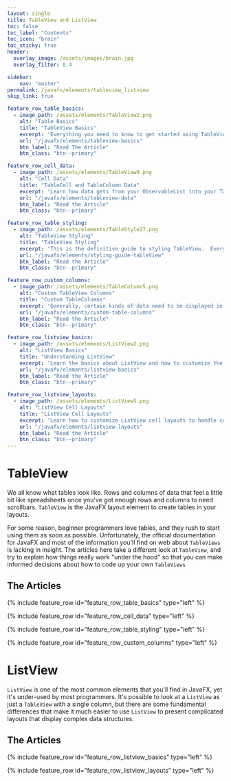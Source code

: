 ```yaml
---
layout: single
title: TableView and ListView
toc: false
toc_label: "Contents"
toc_icon: "brain"
toc_sticky: true
header:
  overlay_image: /assets/images/brain.jpg
  overlay_filter: 0.4

sidebar:
    nav: "master"
permalink: /javafx/elements/tableview_listview
skip_link: true

feature_row_table_basics:
  - image_path: /assets/elements/TableView2.png
    alt: "Table Basics"
    title: "TableView Basics"
    excerpt: 'Everything you need to know to get started using TableView in your layouts.'
    url: "/javafx/elements/tableview-basics"
    btn_label: "Read The Article"
    btn_class: "btn--primary"

feature_row_cell_data:
  - image_path: /assets/elements/TableView9.png
    alt: "Cell Data"
    title: "TableCell and TableColumn Data"
    excerpt: 'Learn how data gets from your ObservableList into your TableCells and how to cope with situations where the data gets a bit more complicated.'
    url: "/javafx/elements/tableview-data"
    btn_label: "Read the Article"
    btn_class: "btn--primary"

feature_row_table_styling:
  - image_path: /assets/elements/TableStyle27.png
    alt: "TableView Styling"
    title: "TableView Styling"
    excerpt: 'This is the definitive guide to styling TableView.  Every aspect of styling a TableView is explained in this article, which also contains a complete listing of all of the style class selectors and hidden features of TableView.'
    url: "/javafx/elements/styling-guide-tableView"
    btn_label: "Read the Article"
    btn_class: "btn--primary"

feature_row_custom_columns:
  - image_path: /assets/elements/TableColumn5.png
    alt: "Custom TableView Columns"
    title: "Custom TableColumns"
    excerpt: 'Generally, certain kinds of data need to be displayed in TableViews in certain, specific ways. This article will show you how to create custom TableColumns, along with matching custom TableCells, that you can use over and over in every application that you build. '
    url: "/javafx/elements/custom-table-columns"
    btn_label: "Read the Article"
    btn_class: "btn--primary"

feature_row_listview_basics:
  - image_path: /assets/elements/ListView2.png
    alt: "ListView Basics"
    title: "Understanding ListView"
    excerpt: 'Learn the basics about ListView and how to customize the display of simple data.'
    url: "/javafx/elements/listview-basics"
    btn_label: "Read the Article"
    btn_class: "btn--primary"  

feature_row_listview_layouts:
  - image_path: /assets/elements/ListView5.png
    alt: "ListView Cell Layouts"
    title: "ListView Cell Layouts"
    excerpt: 'Learn how to customize ListView cell layouts to handle complex data structures and interactive data presentation'
    url: "/javafx/elements/listview-layouts"
    btn_label: "Read the Article"
    btn_class: "btn--primary"  
---
```


# TableView

We all know what tables look like.  Rows and columns of data that feel a little bit like spreadsheets once you've got enough rows and columns to need scrollbars.  `TableView` is the JavaFX layout element to create tables in your layouts.

For some reason, beginner programmers love tables, and they rush to start using them as soon as possible.  Unfortunately, the official documentation for JavaFX and most of the information you'll find on web about `TableViews` is lacking in insight.  The articles here take a different look at `TableView`, and try to explain how things really work "under the hood" so that you can make informed decisions about how to code up your own `TableViews`

## The Articles

{% include feature_row id="feature_row_table_basics" type="left" %}

{% include feature_row id="feature_row_cell_data" type="left" %}

{% include feature_row id="feature_row_table_styling" type="left" %}

{% include feature_row id="feature_row_custom_columns" type="left" %}

# ListView

`ListView` is one of the most common elements that you'll find in JavaFX, yet it's under-used by most programmers.  It's possible to look at a `ListView` as just a `TableView` with a single column, but there are some fundamental differences that make it much easier to use `ListView` to present complicated layouts that display complex data structures.

## The Articles

{% include feature_row id="feature_row_listview_basics" type="left" %}

{% include feature_row id="feature_row_listview_layouts" type="left" %}
